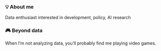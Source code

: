 
<!---
yumoldianne/yumoldianne is a ✨ special ✨ repository because its `README.md` (this file) appears on your GitHub profile.
You can click the Preview link to take a look at your changes.
--->

### 💡 About me
Data enthusiast interested in development, policy, AI research

### 🎮 Beyond data
When I’m not analyzing data, you’ll probably find me playing video games. 
